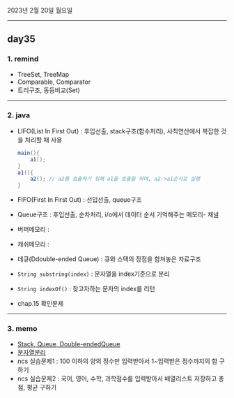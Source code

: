 2023년 2월 20일 월요일

---

## day35

### 1. remind

- TreeSet, TreeMap
- Comparable, Comparator
- 트리구조, 동등비교(Set)

---

### 2. java

- LIFO(List In First Out) : 후입선출, stack구조(함수처리), 사칙연산에서 복잡한 것을 처리할 때 사용

  ```java
  main(){
      a1();
  }
  a1(){
      a2(); // a2를 호출하기 위해 a1을 호출을 하며, a2->a1순서로 실행
  }
  ```

- FIFO(First In First Out) : 선입선출, queue구조
- Queue구조 : 후입선출, 순차처리, i/o에서 데이터 순서 기억해주는 메모리- 채널
- 버퍼메모리 :
- 캐쉬메모리 :
- 데큐(Ddouble-ended Queue) : 큐와 스택의 장점을 합쳐놓은 자료구조
- `String substring(index)` : 문자열을 index기준으로 분리
- `String indexOf()` : 찾고자하는 문자의 index를 리턴
- chap.15 확인문제

---

### 3. memo

- [Stack, Queue, Double-endedQueue](https://velog.io/@sdh7700/%EC%8A%A4%ED%83%9DStack-%ED%81%90Queue-%EB%8D%B0%ED%81%90Double-ended-Queue)
- [문자열분리](https://codechacha.com/ko/java-substring-or-split/#2-stringsubstring%EC%9C%BC%EB%A1%9C-%EB%AC%B8%EC%9E%90%EC%97%B4-%EC%9E%90%EB%A5%B4%EA%B8%B0)
- ncs 실습문제1 : 100 이하의 양의 정수만 입력받아서 1~입력받은 정수까지의 합 구하기
- ncs 실습문제2 : 국어, 영어, 수학, 과학점수를 입력받아서 배열리스트 저장하고 총점, 평균 구하기
